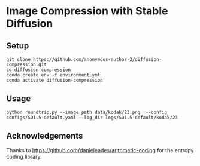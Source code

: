 # Image Compression with Stable Diffusion


## Setup

```
git clone https://github.com/anonymous-author-3/diffusion-compression.git
cd diffusion-compression
conda create env -f environment.yml
conda activate diffusion-compression
```

## Usage

```
python roundtrip.py --image_path data/kodak/23.png  --config configs/SD1.5-default.yaml --log_dir logs/SD1.5-default/kodak/23
```

## Acknowledgements

Thanks to https://github.com/danieleades/arithmetic-coding for the entropy coding library.